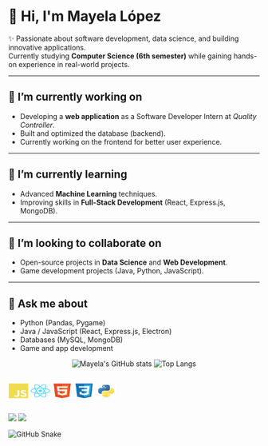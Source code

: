 # 👋 Hi, I'm Mayela López 

✨ Passionate about software development, data science, and building innovative applications.  
Currently studying **Computer Science (6th semester)** while gaining hands-on experience in real-world projects.  

---

## 🔭 I’m currently working on
  - Developing a **web application** as a Software Developer Intern at *Quality Controller*.  
  - Built and optimized the database (backend).  
  - Currently working on the frontend for better user experience.  

---

## 🌱 I’m currently learning
- Advanced **Machine Learning** techniques.  
- Improving skills in **Full-Stack Development** (React, Express.js, MongoDB).  

---

## 👯 I’m looking to collaborate on
- Open-source projects in **Data Science** and **Web Development**.  
- Game development projects (Java, Python, JavaScript).  

---

## 💬 Ask me about
- Python (Pandas, Pygame)  
- Java / JavaScript (React, Express.js, Electron)  
- Databases (MySQL, MongoDB)  
- Game and app development

<p align="center">
  <img src="https://github-readme-stats.vercel.app/api?username=MayelaLopez28&show_icons=true&theme=midnight-purple" alt="Mayela's GitHub stats" height="200"/>
  <img src="https://github-readme-stats.vercel.app/api/top-langs/?username=MayelaLopez28&layout=donut&theme=midnight-purple" alt="Top Langs" height="200"/>
</p>


<div style="display: inline_block"><br>
  <img align="center" alt="Rafa-Js" height="30" width="40" src="https://raw.githubusercontent.com/devicons/devicon/master/icons/javascript/javascript-plain.svg">
  <img align="center" alt="Rafa-React" height="30" width="40" src="https://raw.githubusercontent.com/devicons/devicon/master/icons/react/react-original.svg">
  <img align="center" alt="Rafa-HTML" height="30" width="40" src="https://raw.githubusercontent.com/devicons/devicon/master/icons/html5/html5-original.svg">
  <img align="center" alt="Rafa-CSS" height="30" width="40" src="https://raw.githubusercontent.com/devicons/devicon/master/icons/css3/css3-original.svg">
  <img align="center" alt="Rafa-Python" height="30" width="40" src="https://raw.githubusercontent.com/devicons/devicon/master/icons/python/python-original.svg">
</div>
  
  ##
 
<div>
  <a href = "mailto:mayelamayte@hotmail.com"><img src="https://img.shields.io/badge/-Gmail-%23333?style=for-the-badge&logo=gmail&logoColor=white" target="_blank"></a>
  <a href="" target="_blank"><img src="https://img.shields.io/badge/-LinkedIn-%230077B5?style=for-the-badge&logo=linkedin&logoColor=white" target="_blank"></a> 
  
</div>

![GitHub Snake](https://github.com/MayelaLopez28/MayelaLopez28/raw/main/dist/github-snake.svg)


